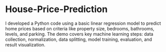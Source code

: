 # House-Price-Prediction
I developed a Python code using a basic linear regression model to predict home prices based on criteria like property size, bedrooms, bathrooms, levels, and parking. The demo covers key machine learning steps: data collection, normalization, data splitting, model training, evaluation, and result visualization.
